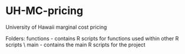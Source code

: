 # UH-MC-pricing
University of Hawaii marginal cost pricing

Folders:
  functions - contains R scripts for functions used within other R scripts \\
  main - contains the main R scripts for the project
